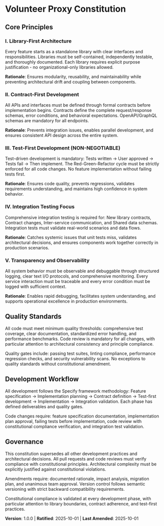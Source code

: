 <!--
SYNC IMPACT REPORT
Version change: [TEMPLATE] → 1.0.0
List of modified principles: All principles newly defined from template
Added sections: All sections filled from template placeholders
Removed sections: None
Templates requiring updates:
  - ✅ plan-template.md (version reference needs update from v2.1.1 to v1.0.0)
  - ✅ spec-template.md (no constitution references, no updates needed)
  - ✅ tasks-template.md (no constitution references, no updates needed)
Follow-up TODOs: Update plan-template.md line 219 version reference
-->

# Volunteer Proxy Constitution

## Core Principles

### I. Library-First Architecture
Every feature starts as a standalone library with clear interfaces and responsibilities. Libraries must be self-contained, independently testable, and thoroughly documented. Each library requires explicit purpose justification - no organizational-only libraries allowed.

**Rationale**: Ensures modularity, reusability, and maintainability while preventing architectural drift and coupling between components.

### II. Contract-First Development  
All APIs and interfaces must be defined through formal contracts before implementation begins. Contracts define the complete request/response schemas, error conditions, and behavioral expectations. OpenAPI/GraphQL schemas are mandatory for all endpoints.

**Rationale**: Prevents integration issues, enables parallel development, and ensures consistent API design across the entire system.

### III. Test-First Development (NON-NEGOTIABLE)
Test-driven development is mandatory: Tests written → User approved → Tests fail → Then implement. The Red-Green-Refactor cycle must be strictly enforced for all code changes. No feature implementation without failing tests first.

**Rationale**: Ensures code quality, prevents regressions, validates requirements understanding, and maintains high confidence in system behavior.

### IV. Integration Testing Focus
Comprehensive integration testing is required for: New library contracts, Contract changes, Inter-service communication, and Shared data schemas. Integration tests must validate real-world scenarios and data flows.

**Rationale**: Catches systemic issues that unit tests miss, validates architectural decisions, and ensures components work together correctly in production scenarios.

### V. Transparency and Observability
All system behavior must be observable and debuggable through structured logging, clear text I/O protocols, and comprehensive monitoring. Every service interaction must be traceable and every error condition must be logged with sufficient context.

**Rationale**: Enables rapid debugging, facilitates system understanding, and supports operational excellence in production environments.

## Quality Standards

All code must meet minimum quality thresholds: comprehensive test coverage, clear documentation, standardized error handling, and performance benchmarks. Code review is mandatory for all changes, with particular attention to architectural consistency and principle compliance.

Quality gates include: passing test suites, linting compliance, performance regression checks, and security vulnerability scans. No exceptions to quality standards without constitutional amendment.

## Development Workflow

All development follows the Specify framework methodology: Feature specification → Implementation planning → Contract definition → Test-first development → Implementation → Integration validation. Each phase has defined deliverables and quality gates.

Code changes require: feature specification documentation, implementation plan approval, failing tests before implementation, code review with constitutional compliance verification, and integration test validation.

## Governance

This constitution supersedes all other development practices and architectural decisions. All pull requests and code reviews must verify compliance with constitutional principles. Architectural complexity must be explicitly justified against constitutional violations.

Amendments require: documented rationale, impact analysis, migration plan, and unanimous team approval. Version control follows semantic versioning with strict backward compatibility requirements.

Constitutional compliance is validated at every development phase, with particular attention to library boundaries, contract adherence, and test-first practices.

**Version**: 1.0.0 | **Ratified**: 2025-10-01 | **Last Amended**: 2025-10-01